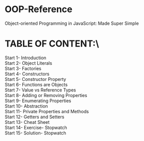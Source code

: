 # OOP-Reference
Object-oriented Programming in JavaScript: Made Super Simple

# TABLE OF CONTENT:\ 
 Start 1- Introduction\
 Start 2- Object Literals\
 Start 3- Factories\
 Start 4- Constructors\
 Start 5- Constructor Property\
 Start 6- Functions are Objects\
 Start 7- Value vs Reference Types\
 Start 8- Adding or Removing Properties\
 Start 9- Enumerating Properties\
 Start 10- Abstraction\
 Start 11- Private Properties and Methods\
 Start 12- Getters and Setters\
 Start 13- Cheat Sheet\
 Start 14- Exercise- Stopwatch\
 Start 15- Solution- Stopwatch
